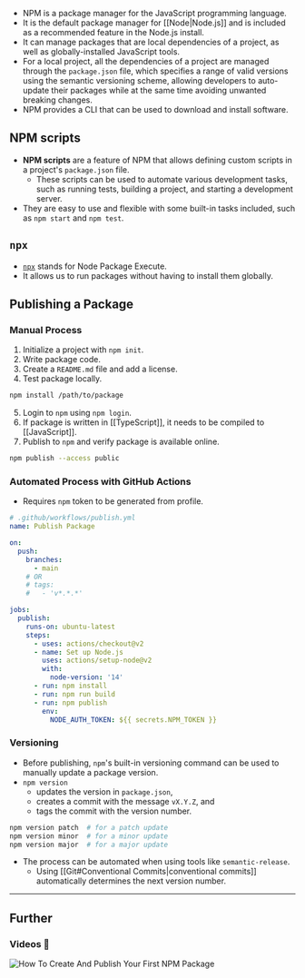 - NPM is a package manager for the JavaScript programming language.
- It is the default package manager for [[Node|Node.js]] and is included as a recommended feature in the Node.js install.
- It can manage packages that are local dependencies of a project, as well as globally-installed JavaScript tools.
- For a local project, all the dependencies of a project are managed through the `package.json` file, which specifies a range of valid versions using the semantic versioning scheme, allowing developers to auto-update their packages while at the same time avoiding unwanted breaking changes.
- NPM provides a CLI that can be used to download and install software.

## NPM scripts

- **NPM scripts** are a feature of NPM that allows defining custom scripts in a project's `package.json` file.
    - These scripts can be used to automate various development tasks, such as running tests, building a project, and starting a development server.
- They are easy to use and flexible with some built-in tasks included, such as `npm start` and `npm test`.

## `npx`

- [`npx`](https://www.npmjs.com/package/npx) stands for Node Package Execute. 
- It allows us to run packages without having to install them globally.

## Publishing a Package

### Manual Process

1. Initialize a project with `npm init`.
2. Write package code.
3. Create a `README.md` file and add a license.
4. Test package locally.

```bash
npm install /path/to/package
```

5. Login to `npm` using `npm login`.
6. If package is written in [[TypeScript]], it needs to be compiled to [[JavaScript]].
7. Publish to `npm` and verify package is available online.

```bash
npm publish --access public
```

### Automated Process with GitHub Actions

- Requires `npm` token to be generated from profile.

```yml
# .github/workflows/publish.yml
name: Publish Package

on:
  push:
    branches:
      - main
    # OR
    # tags:
    #   - 'v*.*.*' 

jobs:
  publish:
    runs-on: ubuntu-latest
    steps:
      - uses: actions/checkout@v2
      - name: Set up Node.js
        uses: actions/setup-node@v2
        with:
          node-version: '14'
      - run: npm install
      - run: npm run build
      - run: npm publish
        env:
          NODE_AUTH_TOKEN: ${{ secrets.NPM_TOKEN }}
```

### Versioning

- Before publishing, `npm`'s built-in versioning command can be used to manually update a package version.
- `npm version`
    - updates the version in `package.json`,
    - creates a commit with the message `vX.Y.Z`, and
    - tags the commit with the version number.

```bash
npm version patch  # for a patch update
npm version minor  # for a minor update 
npm version major  # for a major update
```

- The process can be automated when using tools like `semantic-release`.
    - Using [[Git#Conventional Commits|conventional commits]] automatically determines the next version number.

---
## Further

### Videos 🎥

![How To Create And Publish Your First NPM Package](https://www.youtube.com/watch?v=J4b_T-qH3BY)